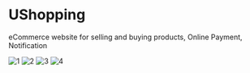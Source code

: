 # UShopping
eCommerce website for selling and buying products, Online Payment, Notification 

![1](https://user-images.githubusercontent.com/36836206/153712287-cdf41a02-0d06-4d98-aa3e-1b30bd242d69.png)
![2](https://user-images.githubusercontent.com/36836206/153712294-e4467c8d-c67b-48fc-8437-6627c49a52c5.png)
![3](https://user-images.githubusercontent.com/36836206/153712300-1e2872da-fd1f-4596-8c8f-6fc6289e6d88.png)
![4](https://user-images.githubusercontent.com/36836206/153712305-097eefcb-04cf-4753-8b2f-bc0a46fc2bc9.png)

